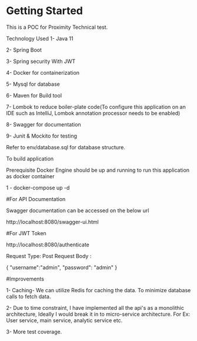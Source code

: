 # Getting Started

This is a POC for Proximity Technical test. 

Technology Used
1- Java 11

2- Spring Boot

3- Spring security With JWT

4- Docker for containerization

5- Mysql for database

6- Maven for Build tool

7- Lombok to reduce boiler-plate code(To configure this application on an IDE such as IntelliJ, Lombok annotation processor needs to be enabled)

8- Swagger for documentation

9- Junit & Mockito for testing

Refer to env/database.sql for database structure.

To build application

Prerequisite
     Docker Engine should be up and running to run this application as docker container

1 - docker-compose up -d

#For API Documentation

Swagger documentation can be accessed on the below url

   http://localhost:8080/swagger-ui.html


#For JWT Token

http://localhost:8080/authenticate

Request Type: Post
Request Body : 

{
"username":"admin",
"password": "admin"
}




#Improvements

1- Caching- We can utilize Redis for caching the data. To minimize database calls to fetch data.

2- Due to time constraint, I have implemented all the api's as a monolithic architecture, Ideally I would break it in to micro-service 
architecture.
For Ex: User service, main service, analytic service etc.

3- More test coverage.




